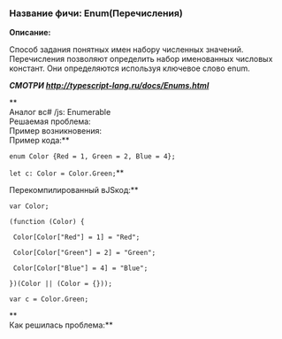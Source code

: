 ### **Название фичи: Enum\(Перечисления\)**

**Описание:**

Способ задания понятных имен набору численных значений. Перечисления позволяют определить набор именованных числовых констант. Они определяются используя ключевое слово enum.

_**СМОТРИ http://typescript-lang.ru/docs/Enums.html**_

**  
Аналог вc\# /js: Enumerable  
Решаемая проблема:  
Пример возникновения:  
Пример кода:**

`enum Color {Red = 1, Green = 2, Blue = 4};`

`let c: Color = Color.Green;`**  
  
Перекомпилированный вJSкод:**

`var Color;`

`(function (Color) {`

` Color[Color["Red"] = 1] = "Red";`

` Color[Color["Green"] = 2] = "Green";`

` Color[Color["Blue"] = 4] = "Blue";`

`})(Color || (Color = {}));`

`var c = Color.Green;`

**  
Как решилась проблема:**

